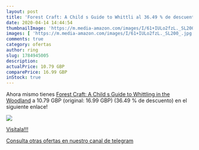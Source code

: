 ```yaml
---
layout: post
title: 'Forest Craft: A Child s Guide to Whittli al 36.49 % de descuento'
date: 2020-04-14 14:44:54
thumbnailImage: 'https://m.media-amazon.com/images/I/61+IULo2fzL._SL200_.jpg'
images: [ 'https://m.media-amazon.com/images/I/61+IULo2fzL._SL200_.jpg' ]
comments: true
category: ofertas
author: ring
slug: 1784945005
description:
actualPrice: 10.79 GBP
comparePrice: 16.99 GBP
inStock: true
---
```


Ahora mismo tienes [Forest Craft: A Child s Guide to Whittling in the Woodland](https://www.amazon.com/dp/1784945005/?tag=redken08-20) a 10.79 GBP (original: 16.99 GBP) (36.49 %  de descuento) en el siguiente enlace!

[![](https://m.media-amazon.com/images/I/61+IULo2fzL._SL200_.jpg)](https://www.amazon.com/dp/1784945005/?tag=redken08-20)

[Visítala!!!](https://www.amazon.com/dp/1784945005/?tag=redken08-20)

[Consulta otras ofertas en nuestro canal de telegram](https://t.me/s/ofertas25)
